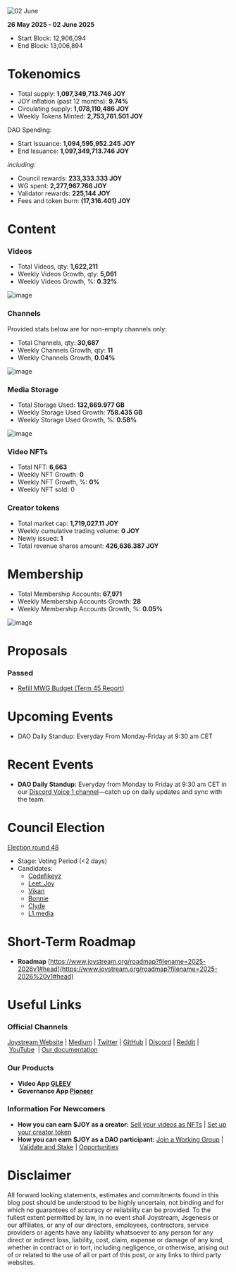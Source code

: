 ![02 June](https://github.com/user-attachments/assets/72479d05-6163-4bb3-8d9c-bb9ccccac427)

**26 May 2025 - 02 June 2025**

- Start Block: 12,906,094
- End Block: 13,006,894

# Tokenomics

- Total supply: **1,097,349,713.746 JOY**
- JOY inflation (past 12 months): **9.74%**
- Circulating supply: **1,078,110,486 JOY**
- Weekly Tokens Minted: **2,753,761.501 JOY**

DAO Spending:

- Start Issuance: **1,094,595,952.245 JOY**
- End Issuance: **1,097,349,713.746 JOY**

*including:*

- Council rewards: **233,333.333 JOY**
- WG spent: **2,277,967.766 JOY**
- Validator rewards: **225,144 JOY**
- Fees and token burn: **(17,316.401) JOY**

# **Content**

### Videos

- Total Videos, qty: **1,622,211**
- Weekly Videos Growth, qty: **5,061**
- Weekly Videos Growth, %: **0.32%**

![image](https://github.com/user-attachments/assets/f17f9561-78f8-456e-b5ae-1b049cc5382d)

### Channels

Provided stats below are for non-empty channels only:

- Total Channels, qty: **30,687**
- Weekly Channels Growth, qty: **11**
- Weekly Channels Growth, **0.04%**

![image](https://github.com/user-attachments/assets/f432ebea-8ce8-4ff7-be18-7c272f90033b)

### Media Storage

- Total Storage Used: **132,669.977 GB**
- Weekly Storage Used Growth: **758.435 GB**
- Weekly Storage Used Growth, %: **0.58%**

![image](https://github.com/user-attachments/assets/fa6150f1-7d7b-44c9-a18e-d673c41d56cc)

### Video NFTs

- Total NFT: **6,663**
- Weekly NFT Growth: **0**
- Weekly NFT Growth, %: **0%**
- Weekly NFT sold: 0

### Creator tokens

- Total market cap: **1,719,027.11 JOY**
- Weekly cumulative trading volume: **0 JOY**
- Newly issued: **1**
- Total revenue shares amount: **426,636.387 JOY**

# **Membership**

- Total Membership Accounts: **67,971**
- Weekly Membership Accounts Growth: **28**
- Weekly Membership Accounts Growth, %: **0.05%**

![image](https://github.com/user-attachments/assets/04594ce0-2a73-4cf7-b856-f51139874101)

# Proposals

### Passed

- [Refill MWG Budget (Term 45 Report)](https://pioneerapp.xyz/#/proposals/preview/1137)

# **Upcoming Events**

- DAO Daily Standup: Everyday From Monday-Friday at 9:30 am CET

# **Recent Events**

- **DAO Daily Standup:** Everyday from Monday to Friday at 9:30 am CET in our [Discord Voice 1 channel](https://discord.gg/NaNzysB5YZ)—catch up on daily updates and sync with the team.

# **Council Election**

[Election round 48](https://pioneerapp.xyz/#/election)

- Stage: Voting Period (<2 days)
- Candidates:
    - [Codefikeyz](https://pioneerapp.xyz/#/election?candidate=0000007j)
    - [Leet_Joy](https://pioneerapp.xyz/#/election?candidate=0000007k)
    - [Vikan](https://pioneerapp.xyz/#/election?candidate=0000007f)
    - [Bonnie](https://pioneerapp.xyz/#/election?candidate=0000007g)
    - [Clyde](https://pioneerapp.xyz/#/election?candidate=0000007h)
    - [L1.media](https://pioneerapp.xyz/#/election?candidate=0000007i)

# **Short-Term Roadmap**

- **Roadmap** [https://www.joystream.org/roadmap?filename=2025-2026v1#head](https://www.joystream.org/roadmap?filename=2025-2026%20v1#head)

# **Useful Links**

### **Official Channels**

[Joystream Website](https://www.joystream.org/) | [Medium](https://blog.joystream.org/) | [Twitter](https://twitter.com/JoystreamDAO/) | [GitHub](https://github.com/Joystream) | [Discord](https://discord.com/invite/DE9UN3YpRP) | [Reddit](https://www.reddit.com/r/joystream_dao/) | [YouTube](https://www.youtube.com/@joystream8627)  | [Our documentation](https://handbook.joystream.org/)

### **Our Products**

- **Video App [GLEEV](https://gleev.xyz/)**
- **Governance App [Pioneer](https://pioneerapp.xyz/)**

### **Information For Newcomers**

- **How you can earn $JOY as a creator:** [Sell your videos as NFTs](https://www.joystream.org/ru/#video-nfts) | [Set up your creator token](https://www.joystream.org/ru/#creator-tokens)
- **How you can earn $JOY as a DAO participant:** [Join a Working Group](https://pioneerapp.xyz/#/working-groups/openings) | [Validate and Stake](https://handbook.joystream.org/system/nomination) | [Opportunities](https://discord.com/channels/811216481340751934/1119240044830527529)

# **Disclaimer**

All forward looking statements, estimates and commitments found in this blog post should be understood to be highly uncertain, not binding and for which no guarantees of accuracy or reliability can be provided. To the fullest extent permitted by law, in no event shall Joystream, Jsgenesis or our affiliates, or any of our directors, employees, contractors, service providers or agents have any liability whatsoever to any person for any direct or indirect loss, liability, cost, claim, expense or damage of any kind, whether in contract or in tort, including negligence, or otherwise, arising out of or related to the use of all or part of this post, or any links to third party websites.

